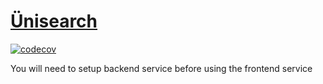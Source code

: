 # [Ünisearch](https://unisearch.cc/)

[![codecov](https://codecov.io/gh/theblackcat102/unisearch/branch/master/graph/badge.svg?token=0LJ0W6VNSJ)](https://codecov.io/gh/theblackcat102/unisearch)


You will need to setup backend service before using the frontend service



